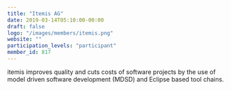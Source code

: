 ```yaml
---
title: "Itemis AG"
date: 2019-03-14T05:10:00-00:00
draft: false
logo: "/images/members/itemis.png"
website: ""
participation_levels: "participant"
member_id: 817
---
```


itemis improves quality and cuts costs of software projects by the use of model driven software development (MDSD) and Eclipse based tool chains.